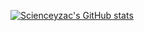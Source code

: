[![Scienceyzac's GitHub stats](https://github-readme-stats.vercel.app/api?username=ScienceyZac)](https://github.com/anuraghazra/github-readme-stats)

